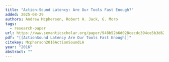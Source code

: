 ```yaml
---
title: "Action-Sound Latency: Are Our Tools Fast Enough?"
added: 2025-08-29
authors: Andrew Mcpherson, Robert H. Jack, G. Moro
tags:
  - research-paper
url: https://www.semanticscholar.org/paper/948b52b6d028cecdc394ce5b3d621389404f8f40
pdf: "[[ActionSound Latency Are Our Tools Fast Enough]]"
citekey: Mcpherson2016ActionSoundLA
year: "2016"
abstract: ""
---
```


